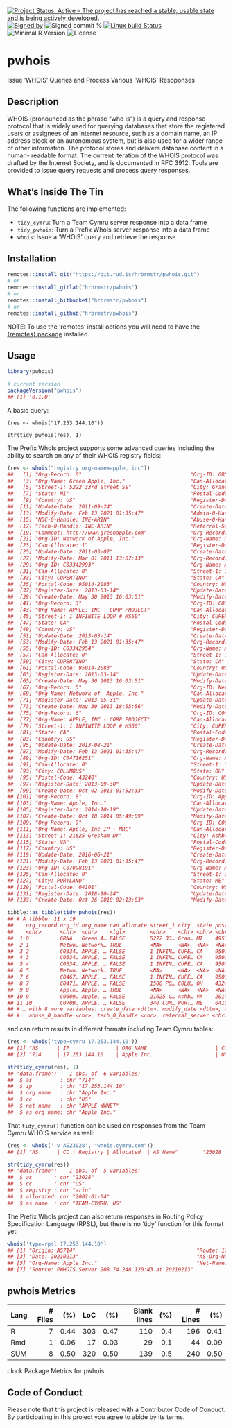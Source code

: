 
[![Project Status: Active – The project has reached a stable, usable
state and is being actively
developed.](https://www.repostatus.org/badges/latest/active.svg)](https://www.repostatus.org/#active)
[![Signed
by](https://img.shields.io/badge/Keybase-Verified-brightgreen.svg)](https://keybase.io/hrbrmstr)
![Signed commit
%](https://img.shields.io/badge/Signed_Commits-100%25-lightgrey.svg)
[![Linux build
Status](https://travis-ci.org/hrbrmstr/pwhois.svg?branch=master)](https://travis-ci.org/hrbrmstr/pwhois)  
![Minimal R
Version](https://img.shields.io/badge/R%3E%3D-3.5.0-blue.svg)
![License](https://img.shields.io/badge/License-MIT-blue.svg)

# pwhois

Issue ‘WHOIS’ Queries and Process Various ‘WHOIS’ Resoponses

## Description

WHOIS (pronounced as the phrase “who is”) is a query and response
protocol that is widely used for querying databases that store the
registered users or assignees of an Internet resource, such as a domain
name, an IP address block or an autonomous system, but is also used for
a wider range of other information. The protocol stores and delivers
database content in a human- readable format. The current iteration of
the WHOIS protocol was drafted by the Internet Society, and is
documented in RFC 3912. Tools are provided to issue query requests and
process query responses.

## What’s Inside The Tin

The following functions are implemented:

-   `tidy_cymru`: Turn a Team Cymru server response into a data frame
-   `tidy_pwhois`: Turn a Prefix WhoIs server response into a data frame
-   `whois`: Issue a ‘WHOIS’ query and retrieve the response

## Installation

``` r
remotes::install_git("https://git.rud.is/hrbrmstr/pwhois.git")
# or
remotes::install_gitlab("hrbrmstr/pwhois")
# or
remotes::install_bitbucket("hrbrmstr/pwhois")
# or
remotes::install_github("hrbrmstr/pwhois")
```

NOTE: To use the ‘remotes’ install options you will need to have the
[{remotes} package](https://github.com/r-lib/remotes) installed.

## Usage

``` r
library(pwhois)

# current version
packageVersion("pwhois")
## [1] '0.1.0'
```

A basic query:

``` {ex-01}
(res <- whois("17.253.144.10"))

str(tidy_pwhois(res), 1)
```

The Prefix WhoIs project supports some advanced queries including the
ability to search on any of their WHOIS registry fields:

``` r
(res <- whois("registry org-name=apple, inc"))
##   [1] "Org-Record: 0"                                   "Org-ID: GRNA"                                   
##   [3] "Org-Name: Green Apple, Inc."                     "Can-Allocate: 0"                                
##   [5] "Street-1: 5222 33rd Street SE"                   "City: Grand Rapids"                             
##   [7] "State: MI"                                       "Postal-Code: 49512-2070"                        
##   [9] "Country: US"                                     "Register-Date: 1997-12-19"                      
##  [11] "Update-Date: 2011-09-24"                         "Create-Date: Nov 23 2005 02:48:10"              
##  [13] "Modify-Date: Feb 13 2021 01:35:47"               "Admin-0-Handle: INE-ARIN"                       
##  [15] "NOC-0-Handle: INE-ARIN"                          "Abuse-0-Handle: INE-ARIN"                       
##  [17] "Tech-0-Handle: INE-ARIN"                         "Referral-Server: rwhois://rwhois.iserv.net:4321"
##  [19] "Comment: http://www.greenapple.com"              "Org-Record: 1"                                  
##  [21] "Org-ID: Network of Apple, Inc."                  "Org-Name: Network of Apple, Inc."               
##  [23] "Can-Allocate: 1"                                 "Register-Date: 2011-03-02"                      
##  [25] "Update-Date: 2011-03-02"                         "Create-Date: Mar 01 2011 13:07:13"              
##  [27] "Modify-Date: Mar 01 2011 13:07:13"               "Org-Record: 2"                                  
##  [29] "Org-ID: C03342993"                               "Org-Name: APPLE, INC - CORP PROJECT"            
##  [31] "Can-Allocate: 0"                                 "Street-1: 1 INFINITE LOOP # MS60"               
##  [33] "City: CUPERTINO"                                 "State: CA"                                      
##  [35] "Postal-Code: 95014-2083"                         "Country: US"                                    
##  [37] "Register-Date: 2013-03-14"                       "Update-Date: 2013-03-14"                        
##  [39] "Create-Date: May 30 2013 16:03:51"               "Modify-Date: Feb 13 2021 01:35:47"              
##  [41] "Org-Record: 3"                                   "Org-ID: C03342938"                              
##  [43] "Org-Name: APPLE, INC - CORP PROJECT"             "Can-Allocate: 0"                                
##  [45] "Street-1: 1 INFINITE LOOP # MS60"                "City: CUPERTINO"                                
##  [47] "State: CA"                                       "Postal-Code: 95014-2083"                        
##  [49] "Country: US"                                     "Register-Date: 2013-03-14"                      
##  [51] "Update-Date: 2013-03-14"                         "Create-Date: May 30 2013 16:03:51"              
##  [53] "Modify-Date: Feb 13 2021 01:35:47"               "Org-Record: 4"                                  
##  [55] "Org-ID: C03342954"                               "Org-Name: APPLE, INC - CORP PROJECT"            
##  [57] "Can-Allocate: 0"                                 "Street-1: 1 INFINITE LOOP # MS60"               
##  [59] "City: CUPERTINO"                                 "State: CA"                                      
##  [61] "Postal-Code: 95014-2083"                         "Country: US"                                    
##  [63] "Register-Date: 2013-03-14"                       "Update-Date: 2013-03-14"                        
##  [65] "Create-Date: May 30 2013 16:03:51"               "Modify-Date: Feb 13 2021 01:35:47"              
##  [67] "Org-Record: 5"                                   "Org-ID: Network of  Apple, Inc."                
##  [69] "Org-Name: Network of  Apple, Inc."               "Can-Allocate: 1"                                
##  [71] "Register-Date: 2013-05-31"                       "Update-Date: 2013-05-31"                        
##  [73] "Create-Date: May 30 2013 18:55:56"               "Modify-Date: May 30 2013 18:55:56"              
##  [75] "Org-Record: 6"                                   "Org-ID: C04676970"                              
##  [77] "Org-Name: APPLE, INC - CORP PROJECT"             "Can-Allocate: 0"                                
##  [79] "Street-1: 1 INFINITE LOOP # MS60"                "City: CUPERTINO"                                
##  [81] "State: CA"                                       "Postal-Code: 95014-2083"                        
##  [83] "Country: US"                                     "Register-Date: 2013-08-21"                      
##  [85] "Update-Date: 2013-08-21"                         "Create-Date: Aug 23 2013 02:32:19"              
##  [87] "Modify-Date: Feb 13 2021 01:35:47"               "Org-Record: 7"                                  
##  [89] "Org-ID: C04716251"                               "Org-Name: APPLE, INC - RETAIL PROJECT"          
##  [91] "Can-Allocate: 0"                                 "Street-1: 1500 POLARIS PKWY"                    
##  [93] "City: COLUMBUS"                                  "State: OH"                                      
##  [95] "Postal-Code: 43240"                              "Country: US"                                    
##  [97] "Register-Date: 2013-09-30"                       "Update-Date: 2013-09-30"                        
##  [99] "Create-Date: Oct 02 2013 01:52:33"               "Modify-Date: Mar 23 2015 08:01:17"              
## [101] "Org-Record: 8"                                   "Org-ID: Apple, Inc."                            
## [103] "Org-Name: Apple, Inc."                           "Can-Allocate: 1"                                
## [105] "Register-Date: 2014-10-19"                       "Update-Date: 2014-10-19"                        
## [107] "Create-Date: Oct 18 2014 05:49:09"               "Modify-Date: Oct 18 2014 05:49:09"              
## [109] "Org-Record: 9"                                   "Org-ID: C06092907"                              
## [111] "Org-Name: Apple, Inc IP - MRC"                   "Can-Allocate: 0"                                
## [113] "Street-1: 21625 Gresham Dr"                      "City: Ashburn"                                  
## [115] "State: VA"                                       "Postal-Code: 20147"                             
## [117] "Country: US"                                     "Register-Date: 2016-04-14"                      
## [119] "Update-Date: 2016-06-21"                         "Create-Date: Dec 13 2016 10:45:20"              
## [121] "Modify-Date: Feb 13 2021 01:35:47"               "Org-Record: 10"                                 
## [123] "Org-ID: C07098191"                               "Org-Name: APPLE, INC.-COLOCATION - APPLE, INC." 
## [125] "Can-Allocate: 0"                                 "Street-1: 340 CUMBERLAND AVE"                   
## [127] "City: PORTLAND"                                  "State: ME"                                      
## [129] "Postal-Code: 04101"                              "Country: US"                                    
## [131] "Register-Date: 2018-10-24"                       "Update-Date: 2018-10-24"                        
## [133] "Create-Date: Oct 26 2018 02:13:03"               "Modify-Date: Feb 13 2021 01:35:47"

tibble::as_tibble(tidy_pwhois(res))
## # A tibble: 11 x 19
##    org_record org_id org_name can_allocate street_1 city  state postal_code country register_date update_date
##    <chr>      <chr>  <chr>    <lgl>        <chr>    <chr> <chr> <chr>       <chr>   <chr>         <chr>      
##  1 0          GRNA   Green A… FALSE        5222 33… Gran… MI    49512-2070  US      1997-12-19    2011-09-24 
##  2 1          Netwo… Network… TRUE         <NA>     <NA>  <NA>  <NA>        <NA>    2011-03-02    2011-03-02 
##  3 2          C0334… APPLE, … FALSE        1 INFIN… CUPE… CA    95014-2083  US      2013-03-14    2013-03-14 
##  4 3          C0334… APPLE, … FALSE        1 INFIN… CUPE… CA    95014-2083  US      2013-03-14    2013-03-14 
##  5 4          C0334… APPLE, … FALSE        1 INFIN… CUPE… CA    95014-2083  US      2013-03-14    2013-03-14 
##  6 5          Netwo… Network… TRUE         <NA>     <NA>  <NA>  <NA>        <NA>    2013-05-31    2013-05-31 
##  7 6          C0467… APPLE, … FALSE        1 INFIN… CUPE… CA    95014-2083  US      2013-08-21    2013-08-21 
##  8 7          C0471… APPLE, … FALSE        1500 PO… COLU… OH    43240       US      2013-09-30    2013-09-30 
##  9 8          Apple… Apple, … TRUE         <NA>     <NA>  <NA>  <NA>        <NA>    2014-10-19    2014-10-19 
## 10 9          C0609… Apple, … FALSE        21625 G… Ashb… VA    20147       US      2016-04-14    2016-06-21 
## 11 10         C0709… APPLE, … FALSE        340 CUM… PORT… ME    04101       US      2018-10-24    2018-10-24 
## # … with 8 more variables: create_date <dttm>, modify_date <dttm>, admin_0_handle <chr>, noc_0_handle <chr>,
## #   abuse_0_handle <chr>, tech_0_handle <chr>, referral_server <chr>, comment <chr>
```

and can return results in different formats including Team Cymru tables:

``` r
(res <- whois('type=cymru 17.253.144.10'))
## [1] "AS      | IP               | ORG NAME                      | CC | NET NAME                         | AS ORG NAME"
## [2] "714     | 17.253.144.10    | Apple Inc.                    | US | APPLE-WWNET                      | Apple Inc."

str(tidy_cymru(res), 1)
## 'data.frame':    1 obs. of  6 variables:
##  $ as         : chr "714"
##  $ ip         : chr "17.253.144.10"
##  $ org name   : chr "Apple Inc."
##  $ cc         : chr "US"
##  $ net name   : chr "APPLE-WWNET"
##  $ as org name: chr "Apple Inc."
```

That `tidy_cymru()` function can be used on responses from the Team
Cymru WHOIS service as well:

``` r
(res <- whois('-v AS23028', "whois.cymru.com"))
## [1] "AS      | CC | Registry | Allocated  | AS Name"        "23028   | US | arin     | 2002-01-04 | TEAM-CYMRU, US"

str(tidy_cymru(res))
## 'data.frame':    1 obs. of  5 variables:
##  $ as       : chr "23028"
##  $ cc       : chr "US"
##  $ registry : chr "arin"
##  $ allocated: chr "2002-01-04"
##  $ as name  : chr "TEAM-CYMRU, US"
```

The Prefix WhoIs project can also return responses in Routing Policy
Specification Language (RPSL), but there is no ‘tidy’ function for this
format yet:

``` r
whois('type=rpsl 17.253.144.10') 
## [1] "Origin: AS714"                                       "Route: 17.253.144.0/21"                             
## [3] "Date: 20210213"                                      "AS-Org-Name: Apple Inc."                            
## [5] "Org-Name: Apple Inc."                                "Net-Name: APPLE-WWNET"                              
## [7] "Source: PWHOIS Server 208.74.248.120:43 at 20210213"
```

## pwhois Metrics

| Lang | \# Files |  (%) | LoC |  (%) | Blank lines | (%) | \# Lines |  (%) |
|:-----|---------:|-----:|----:|-----:|------------:|----:|---------:|-----:|
| R    |        7 | 0.44 | 303 | 0.47 |         110 | 0.4 |      196 | 0.41 |
| Rmd  |        1 | 0.06 |  17 | 0.03 |          29 | 0.1 |       44 | 0.09 |
| SUM  |        8 | 0.50 | 320 | 0.50 |         139 | 0.5 |      240 | 0.50 |

clock Package Metrics for pwhois

## Code of Conduct

Please note that this project is released with a Contributor Code of
Conduct. By participating in this project you agree to abide by its
terms.
